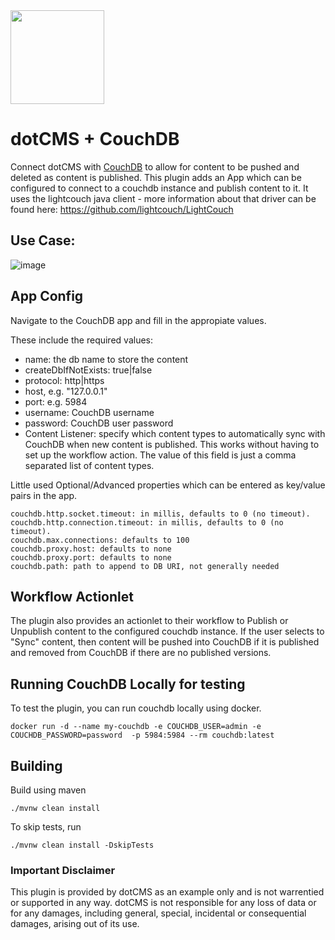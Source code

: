 <img src="https://static.dotcms.com/assets/icons/apps/couch-db-logo.png" width="150">


# dotCMS + CouchDB 


Connect dotCMS with [CouchDB](https://couchdb.apache.org/) to allow for content to be pushed and deleted as content is published.  This plugin adds an App which can be configured to connect to a couchdb instance and publish content to it.  It uses the lightcouch java client - more information about that driver can be found here: https://github.com/lightcouch/LightCouch

## Use Case:
![image](https://github.com/user-attachments/assets/ca8f1c4f-a0fb-4ad8-9fa3-4a870611707e)



## App Config

Navigate to the CouchDB app and fill in the appropiate values. 

These include the required values:
  - name: the db name to store the content
  - createDbIfNotExists: true|false
  - protocol: http|https
  - host, e.g.  "127.0.0.1"
  - port: e.g. 5984
  - username: CouchDB username
  - password: CouchDB user password
  - Content Listener: specify which content types to automatically sync with CouchDB when new content is published.  This works without having to set up the workflow action. The value of this field is just a comma separated list of content types.
    

Little used Optional/Advanced properties which can be entered as key/value pairs in the app.

```
couchdb.http.socket.timeout: in millis, defaults to 0 (no timeout). 
couchdb.http.connection.timeout: in millis, defaults to 0 (no timeout).
couchdb.max.connections: defaults to 100
couchdb.proxy.host: defaults to none
couchdb.proxy.port: defaults to none
couchdb.path: path to append to DB URI, not generally needed
```

## Workflow Actionlet

The plugin also provides an actionlet to their workflow to Publish or Unpublish content to the configured couchdb instance.  If the user selects to "Sync" content, then content will be pushed into CouchDB if it is published and removed from CouchDB if there are no published versions.

## Running CouchDB Locally for testing
To test the plugin, you can run couchdb locally using docker.
```
docker run -d --name my-couchdb -e COUCHDB_USER=admin -e COUCHDB_PASSWORD=password  -p 5984:5984 --rm couchdb:latest
```


## Building

Build using maven
```
./mvnw clean install
```


To skip tests, run

```
./mvnw clean install -DskipTests
```


### Important Disclaimer
This plugin is provided by dotCMS as an example only and is not warrentied or supported in any way.  dotCMS is not responsible for any loss of data or for any damages, including
general, special, incidental or consequential damages, arising out of its use.


